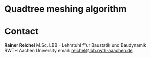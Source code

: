 
# Quadtree meshing algorithm

# Contact <a name="CONTACT"></a>  

**Rainer Reichel** M.Sc.
LBB - Lehrstuhl f\"ur Baustatik und Baudynamik  
RWTH Aachen University 
email: <reichel@lbb.rwth-aaachen.de>


